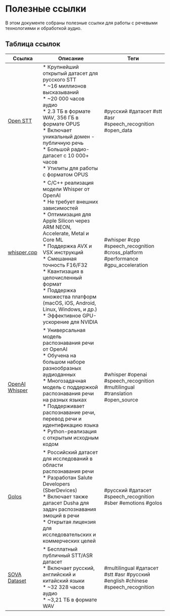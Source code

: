 # Полезные ссылки

В этом документе собраны полезные ссылки для работы с речевыми технологиями и обработкой аудио.

## Таблица ссылок

| Ссылка | Описание | Теги |
|--------|----------|------|
| [Open STT](https://github.com/snakers4/open_stt) | * Крупнейший открытый датасет для русского STT<br>* ~16 миллионов высказываний<br>* ~20 000 часов аудио<br>* 2.3 ТБ в формате WAV, 356 ГБ в формате OPUS<br>* Включает уникальный домен - публичную речь<br>* Большой радио-датасет с 10 000+ часов<br>* Утилиты для работы с форматом OPUS | #русский #датасет #stt #asr #speech_recognition #open_data |
| [whisper.cpp](https://github.com/ggerganov/whisper.cpp) | * C/C++ реализация модели Whisper от OpenAI<br>* Не требует внешних зависимостей<br>* Оптимизация для Apple Silicon через ARM NEON, Accelerate, Metal и Core ML<br>* Поддержка AVX и VSX инструкций<br>* Смешанная точность F16/F32<br>* Квантизация в целочисленный формат<br>* Поддержка множества платформ (macOS, iOS, Android, Linux, Windows, и др.)<br>* Эффективное GPU-ускорение для NVIDIA | #whisper #cpp #speech_recognition #cross_platform #performance #gpu_acceleration |
| [OpenAI Whisper](https://github.com/openai/whisper) | * Универсальная модель распознавания речи от OpenAI<br>* Обучена на большом наборе разнообразных аудиоданных<br>* Многозадачная модель с поддержкой распознавания речи на разных языках<br>* Поддерживает распознавание речи, перевод речи и идентификацию языка<br>* Python-реализация с открытым исходным кодом | #whisper #openai #speech_recognition #multilingual #translation #open_source |
| [Golos](https://github.com/salute-developers/golos) | * Российский датасет для исследований в области распознавания речи<br>* Разработан Salute Developers (SberDevices)<br>* Включает также датасет Dusha для задач распознавания эмоций в речи<br>* Открытая лицензия для исследовательских и коммерческих целей | #русский #датасет #speech_recognition #sber #emotions #golos |
| [SOVA Dataset](https://github.com/sovaai/sova-dataset) | * Бесплатный публичный STT/ASR датасет<br>* Включает русский, английский и китайский языки<br>* ~32 328 часов аудио<br>* ~3,21 ТБ в формате WAV | #multilingual #датасет #stt #asr #русский #english #chinese #speech_recognition |
